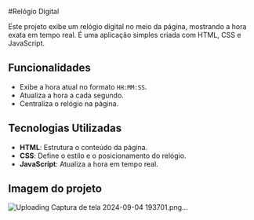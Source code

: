 #Relógio Digital

Este projeto exibe um relógio digital no meio da página, mostrando a hora exata em tempo real. É uma aplicação simples criada com HTML, CSS e JavaScript.

## Funcionalidades

- Exibe a hora atual no formato `HH:MM:SS`.
- Atualiza a hora a cada segundo.
- Centraliza o relógio na página.

## Tecnologias Utilizadas

- **HTML**: Estrutura o conteúdo da página.
- **CSS**: Define o estilo e o posicionamento do relógio.
- **JavaScript**: Atualiza a hora em tempo real.

## Imagem do projeto

![Uploading Captura de tela 2024-09-04 193701.png…]()

